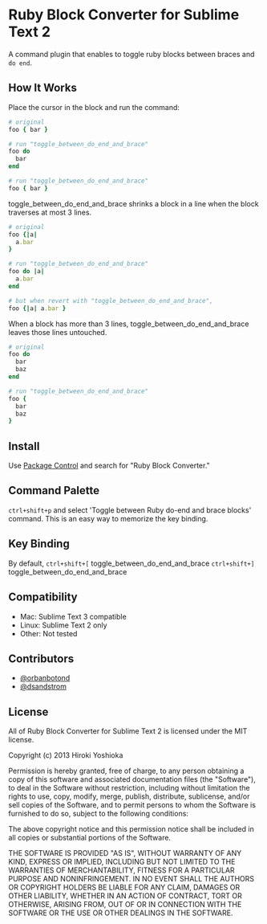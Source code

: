 Ruby Block Converter for Sublime Text 2
==============================
A command plugin that enables to toggle ruby blocks between braces and `do end`.

How It Works
--------------
Place the cursor in the block and run the command:

```ruby
# original
foo { bar }

# run "toggle_between_do_end_and_brace"
foo do
  bar
end

# run "toggle_between_do_end_and_brace"
foo { bar }
```

toggle_between_do_end_and_brace shrinks a block in a line when the block traverses at most 3 lines.

```ruby
# original
foo {|a|
  a.bar
}

# run "toggle_between_do_end_and_brace"
foo do |a|
  a.bar
end

# but when revert with "toggle_between_do_end_and_brace",
foo {|a| a.bar }
```

When a block has more than 3 lines, toggle_between_do_end_and_brace leaves those lines untouched.

```ruby
# original
foo do
  bar
  baz
end

# run "toggle_between_do_end_and_brace"
foo {
  bar
  baz
}
```

Install
-------
Use [Package Control](http://wbond.net/sublime_packages/package_control) and search for "Ruby Block Converter."

Command Palette
---------------
`ctrl+shift+p` and select 'Toggle between Ruby do-end and brace blocks' command. This is an easy way to memorize the key binding.

Key Binding
-----------
By default,
`ctrl+shift+[` toggle_between_do_end_and_brace
`ctrl+shift+]` toggle_between_do_end_and_brace

Compatibility
-------------
- Mac: Sublime Text 3 compatible
- Linux: Sublime Text 2 only
- Other: Not tested

Contributors
------------
- [@orbanbotond](https://github.com/orbanbotond)
- [@dsandstrom](https://github.com/dsandstrom)

License
-------
All of Ruby Block Converter for Sublime Text 2 is licensed under the MIT license.

Copyright (c) 2013 Hiroki Yoshioka

Permission is hereby granted, free of charge, to any person obtaining a copy of this software and associated documentation files (the "Software"), to deal in the Software without restriction, including without limitation the rights to use, copy, modify, merge, publish, distribute, sublicense, and/or sell copies of the Software, and to permit persons to whom the Software is furnished to do so, subject to the following conditions:

The above copyright notice and this permission notice shall be included in all copies or substantial portions of the Software.

THE SOFTWARE IS PROVIDED "AS IS", WITHOUT WARRANTY OF ANY KIND, EXPRESS OR IMPLIED, INCLUDING BUT NOT LIMITED TO THE WARRANTIES OF MERCHANTABILITY, FITNESS FOR A PARTICULAR PURPOSE AND NONINFRINGEMENT. IN NO EVENT SHALL THE AUTHORS OR COPYRIGHT HOLDERS BE LIABLE FOR ANY CLAIM, DAMAGES OR OTHER LIABILITY, WHETHER IN AN ACTION OF CONTRACT, TORT OR OTHERWISE, ARISING FROM, OUT OF OR IN CONNECTION WITH THE SOFTWARE OR THE USE OR OTHER DEALINGS IN THE SOFTWARE.
